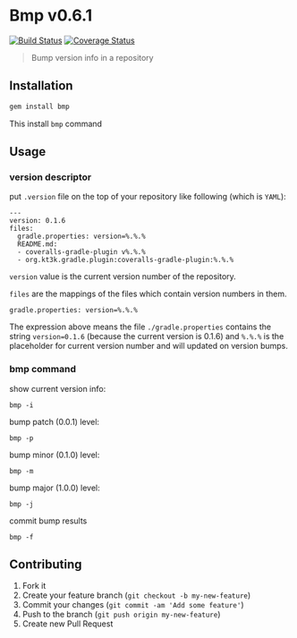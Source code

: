 # Bmp v0.6.1

[![Build Status](https://travis-ci.org/kt3k/bmp.png?branch=master)](https://travis-ci.org/kt3k/bmp) [![Coverage Status](https://coveralls.io/repos/kt3k/bmp/badge.png?branch=master)](https://coveralls.io/r/kt3k/bmp?branch=master)

> Bump version info in a repository

## Installation

```sh
gem install bmp
```

This install `bmp` command

## Usage

### version descriptor

put `.version` file on the top of your repository like following (which is `YAML`):

```
---
version: 0.1.6
files:
  gradle.properties: version=%.%.%
  README.md:
  - coveralls-gradle-plugin v%.%.%
  - org.kt3k.gradle.plugin:coveralls-gradle-plugin:%.%.%
```

`version` value is the current version number of the repository.

`files` are the mappings of the files which contain version numbers in them.

```
gradle.properties: version=%.%.%
```

The expression above means the file `./gradle.properties` contains the string `version=0.1.6` (because the current version is 0.1.6) and `%.%.%` is the placeholder for current version number and will updated on version bumps.

### bmp command

show current version info:
```
bmp -i
```


bump patch (0.0.1) level:
```
bmp -p
```


bump minor (0.1.0) level:
```
bmp -m
```


bump major (1.0.0) level:
```
bmp -j
```


commit bump results
```
bmp -f
```

## Contributing

1. Fork it
2. Create your feature branch (`git checkout -b my-new-feature`)
3. Commit your changes (`git commit -am 'Add some feature'`)
4. Push to the branch (`git push origin my-new-feature`)
5. Create new Pull Request

